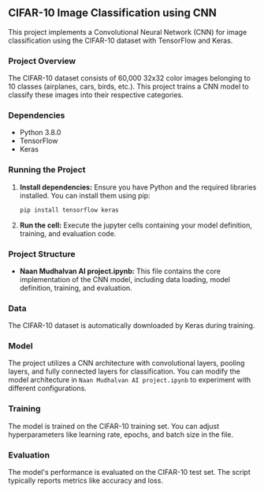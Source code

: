 ## CIFAR-10 Image Classification using CNN

This project implements a Convolutional Neural Network (CNN) for image classification using the CIFAR-10 dataset with TensorFlow and Keras.

### Project Overview

The CIFAR-10 dataset consists of 60,000 32x32 color images belonging to 10 classes (airplanes, cars, birds, etc.). This project trains a CNN model to classify these images into their respective categories.

### Dependencies

* Python 3.8.0
* TensorFlow 
* Keras

### Running the Project

1. **Install dependencies:** Ensure you have Python and the required libraries installed. You can install them using pip:

   ```bash
   pip install tensorflow keras
   ```

2. **Run the cell:** Execute the jupyter cells containing your model definition, training, and evaluation code.

### Project Structure

* **Naan Mudhalvan AI project.ipynb:** This file contains the core implementation of the CNN model, including data loading, model definition, training, and evaluation.

### Data

The CIFAR-10 dataset is automatically downloaded by Keras during training.

### Model

The project utilizes a CNN architecture with convolutional layers, pooling layers, and fully connected layers for classification. You can modify the model architecture in `Naan Mudhalvan AI project.ipynb` to experiment with different configurations.

### Training

The model is trained on the CIFAR-10 training set. You can adjust hyperparameters like learning rate, epochs, and batch size in the file.

### Evaluation

The model's performance is evaluated on the CIFAR-10 test set. The script typically reports metrics like accuracy and loss.

